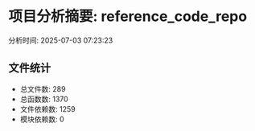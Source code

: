 # 项目分析摘要: reference_code_repo

分析时间: 2025-07-03 07:23:23

## 文件统计

- 总文件数: 289
- 总函数数: 1370
- 文件依赖数: 1259
- 模块依赖数: 0
